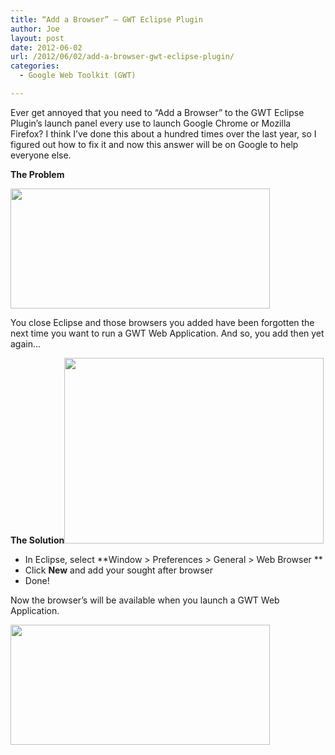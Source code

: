 ```yaml
---
title: “Add a Browser” – GWT Eclipse Plugin
author: Joe
layout: post
date: 2012-06-02
url: /2012/06/02/add-a-browser-gwt-eclipse-plugin/
categories:
  - Google Web Toolkit (GWT)

---
```

Ever get annoyed that you need to &#8220;Add a Browser&#8221; to the GWT Eclipse Plugin&#8217;s launch panel every use to launch Google Chrome or Mozilla Firefox? I think I&#8217;ve done this about a hundred times over the last year, so I figured out how to fix it and now this answer will be on Google to help everyone else.

**The Problem**

<span class="frame-outer  size-full wp-image-68 alignright"><span><span><span><span><a href="http://www.lustforge.com/wp-content/uploads/2012/06/problem_screenshot.png"><img class="size-full wp-image-68 alignright" title="problem_screenshot" src="http://www.lustforge.com/wp-content/uploads/2012/06/problem_screenshot.png" alt="" width="415" height="192" /></a></span></span></span></span></span>

You close Eclipse and those browsers you added have been forgotten the next time you want to run a GWT Web Application. And so, you add then yet again&#8230;

**The Solution<span class="frame-outer  alignright size-full wp-image-70"><span><span><span><span><a href="http://www.lustforge.com/wp-content/uploads/2012/06/solution_screenshot.png"><img class="alignright size-full wp-image-70" title="solution_screenshot" src="http://www.lustforge.com/wp-content/uploads/2012/06/solution_screenshot.png" alt="" width="415" height="297" srcset="https://lustforge.com/wp-content/uploads/2012/06/solution_screenshot-300x214.png 300w, https://lustforge.com/wp-content/uploads/2012/06/solution_screenshot.png 597w" sizes="(max-width: 597px) 100vw, 597px" /></a></span></span></span></span></span>**

  * In Eclipse, select **Window > Preferences > General > Web Browser **
  * Click **New** and add your sought after browser
  * Done!

Now the browser&#8217;s will be available when you launch a GWT Web Application.

<span class="frame-outer  aligncenter size-full wp-image-69"><span><span><span><span><a href="http://www.lustforge.com/wp-content/uploads/2012/06/fixed_screenshot.png"><img class="aligncenter size-full wp-image-69" title="fixed_screenshot" src="http://www.lustforge.com/wp-content/uploads/2012/06/fixed_screenshot.png" alt="" width="415" height="192" /></a></span></span></span></span></span>